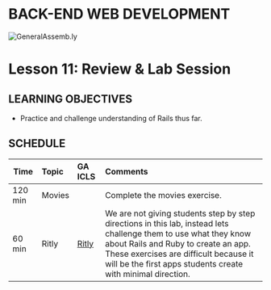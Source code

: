BACK-END WEB DEVELOPMENT
============================

![GeneralAssemb.ly](https://github.com/generalassembly/ga-ruby-on-rails-for-devs/raw/master/images/ga.png "GeneralAssemb.ly")


Lesson 11: Review & Lab Session
========

LEARNING OBJECTIVES
--------

*	Practice and challenge understanding of Rails thus far.


SCHEDULE
--------

| Time        | Topic| GA ICLS| Comments |
| ------------- |:-------------|:-------------------|:-------------------|
| 120 min | Movies |  | Complete the movies exercise. |
| 60 min | Ritly | [Ritly](exercises/README.md) | We are not giving students step by step directions in this lab, instead lets challenge them to use what they know about Rails and Ruby to create an app. These exercises are difficult because it will be the first apps students create with minimal direction.|



